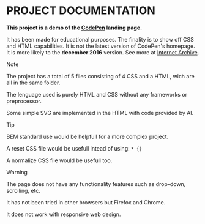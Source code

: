 # PROJECT DOCUMENTATION

**This project is a demo of the [CodePen](https://codepen.io/) landing page.**

It has been made for educational purposes. The finality is to show off CSS and HTML capabilities.
It is not the latest version of CodePen's homepage. It is more likely to the **december 2016** version. See more at [Internet Archive](http://web.archive.org/web/20161230130750/http://codepen.io/).

> [!NOTE]
> The project has a total of 5 files consisting of 4 CSS and a HTML, wich are all in the same folder.
> 
> The lenguage used is purely HTML and CSS without any frameworks or preprocessor.
> 
> Some simple SVG are implemented in the HTML with code provided by AI.

> [!TIP]
> BEM standard use would be helpfull for a more complex project.
> 
> A reset CSS file would be usefull intead of using: `* {}`
> 
> A normalize CSS file would be usefull too.

> [!WARNING]
> The page does not have any functionality features such as drop-down, scrolling, etc.
> 
> It has not been tried in other browsers but Firefox and Chrome.
> 
> It does not work with responsive web design.
